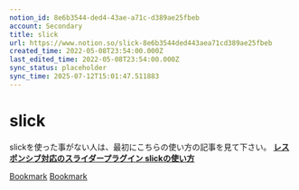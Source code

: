 ```yaml
---
notion_id: 8e6b3544-ded4-43ae-a71c-d389ae25fbeb
account: Secondary
title: slick
url: https://www.notion.so/slick-8e6b3544ded443aea71cd389ae25fbeb
created_time: 2022-05-08T23:54:00.000Z
last_edited_time: 2022-05-08T23:54:00.000Z
sync_status: placeholder
sync_time: 2025-07-12T15:01:47.511883
---
```

# slick

slickを使った事がない人は、最初にこちらの使い方の記事を見て下さい。
[**レスポンシブ対応のスライダープラグイン slickの使い方**](https://junpei-sugiyama.com/slick/)
  
[Bookmark](https://junpei-sugiyama.com/slick-summary/)
[Bookmark](https://junpei-sugiyama.com/slick-option/)